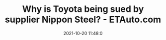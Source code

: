---
"title": "Why is Toyota being sued by supplier Nippon Steel? - ETAuto.com"
"date": "2021-10-20 11:48:0"
"feed_name": "GOOGLENEWSMINING"
"feed_website": "https://news.google.com/search?q=mining%2Bincident&hl=en-US&gl=US&ceid=US:en"
"feed_rss": "https://news.google.com/rss/search?q=mining%2Bincident&hl=en-US&gl=US&ceid=US:en"
"link": "https://auto.economictimes.indiatimes.com/news/industry/why-is-toyota-being-sued-by-supplier-nippon-steel/87159763"
"source": "{'href': 'https://auto.economictimes.indiatimes.com', 'title': 'ETAuto.com'}"
"file": "_posts/2021-1-1-78a0de6ffe98d7c7a920aac08de742d8fb91e0c3.md"
"accident": "0"
"drilling": "0"
"represented_by": "0"
"dead": "0"
"injured": "0"
"arrested": "0"
"place": "unknown place"
"where": "unknown site"
"causes": "unknown"
"place_uri": "unknown place"
---